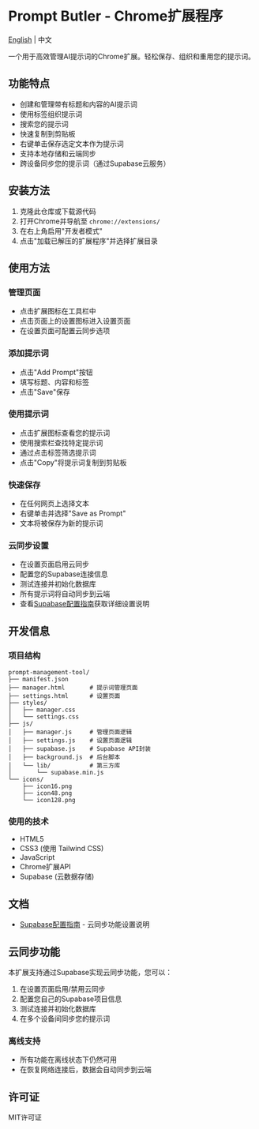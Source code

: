 # Prompt Butler - Chrome扩展程序

[English](README.md) | 中文

一个用于高效管理AI提示词的Chrome扩展。轻松保存、组织和重用您的提示词。

## 功能特点

- 创建和管理带有标题和内容的AI提示词
- 使用标签组织提示词
- 搜索您的提示词
- 快速复制到剪贴板
- 右键单击保存选定文本作为提示词
- 支持本地存储和云端同步
- 跨设备同步您的提示词（通过Supabase云服务）

## 安装方法

1. 克隆此仓库或下载源代码
2. 打开Chrome并导航至 `chrome://extensions/`
3. 在右上角启用"开发者模式"
4. 点击"加载已解压的扩展程序"并选择扩展目录

## 使用方法

### 管理页面
- 点击扩展图标在工具栏中
- 点击页面上的设置图标进入设置页面
- 在设置页面可配置云同步选项

### 添加提示词
- 点击"Add Prompt"按钮
- 填写标题、内容和标签
- 点击"Save"保存

### 使用提示词
- 点击扩展图标查看您的提示词
- 使用搜索栏查找特定提示词
- 通过点击标签筛选提示词
- 点击"Copy"将提示词复制到剪贴板

### 快速保存
- 在任何网页上选择文本
- 右键单击并选择"Save as Prompt"
- 文本将被保存为新的提示词

### 云同步设置
- 在设置页面启用云同步
- 配置您的Supabase连接信息
- 测试连接并初始化数据库
- 所有提示词将自动同步到云端
- 查看[Supabase配置指南](supabase.md)获取详细设置说明

## 开发信息

### 项目结构
```
prompt-management-tool/
├── manifest.json
├── manager.html       # 提示词管理页面
├── settings.html      # 设置页面
├── styles/
│   ├── manager.css
│   └── settings.css
├── js/
│   ├── manager.js     # 管理页面逻辑
│   ├── settings.js    # 设置页面逻辑
│   ├── supabase.js    # Supabase API封装
│   ├── background.js  # 后台脚本
│   └── lib/           # 第三方库
│       └── supabase.min.js
└── icons/
    ├── icon16.png
    ├── icon48.png
    └── icon128.png
```

### 使用的技术
- HTML5
- CSS3 (使用 Tailwind CSS)
- JavaScript
- Chrome扩展API
- Supabase (云数据存储)

## 文档

- [Supabase配置指南](supabase.md) - 云同步功能设置说明

## 云同步功能

本扩展支持通过Supabase实现云同步功能，您可以：

1. 在设置页面启用/禁用云同步
2. 配置您自己的Supabase项目信息
3. 测试连接并初始化数据库
4. 在多个设备间同步您的提示词

### 离线支持
- 所有功能在离线状态下仍然可用
- 在恢复网络连接后，数据会自动同步到云端

## 许可证

MIT许可证 